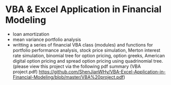 # VBA & Excel Application in Financial Modeling
- loan amortization 
- mean variance portfolio analysis
- writting a series of financial VBA class (modules) and functions for portfolio performance analysis, stock price simulation, Merton interest rate simulation, binomial tree for option pricing, option greeks, American digital option pricing and spread option pricing using quadrinomial tree. (please view this project via the following pdf summary (VBA project.pdf) https://github.com/ShenJianWHy/VBA-Excel-Application-in-Financial-Modeling/blob/master/VBA%20project.pdf)
